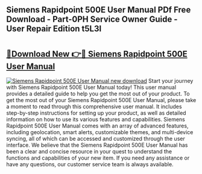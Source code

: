 ## Siemens Rapidpoint 500E User Manual PDf Free Download - Part-0PH Service Owner Guide - User Repair Edition t5L3I

# <h2><a href="http://bc219.oget.top/?id=Siemens+Rapidpoint+500E+User+Manual">🔗Download New 👉🔴 Siemens Rapidpoint 500E User Manual</a></h2>

[![Siemens Rapidpoint 500E User Manual new download](https://i.imgur.com/5g1atiW.png)](http://bc219.oget.top/?id=Siemens+Rapidpoint+500E+User+Manual)
Start your journey with Siemens Rapidpoint 500E User Manual today! This user manual provides a detailed guide to help you get the most out of your product. To get the most out of your Siemens Rapidpoint 500E User Manual, please take a moment to read through this comprehensive user manual. It includes step-by-step instructions for setting up your product, as well as detailed information on how to use its various features and capabilities. Siemens Rapidpoint 500E User Manual comes with an array of advanced features, including geolocation, smart alerts, customizable themes, and multi-device syncing, all of which can be accessed and customized through the user interface. We believe that the Siemens Rapidpoint 500E User Manual has been a clear and concise resource in your quest to understand the functions and capabilities of your new item. If you need any assistance or have any questions, our customer service team is always available.
